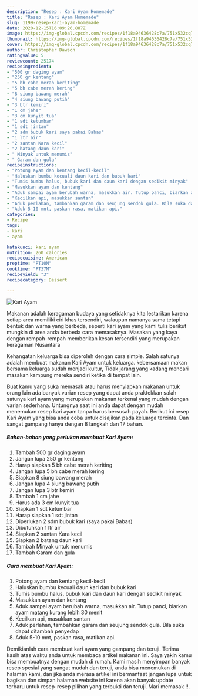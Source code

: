 ```yaml
---
description: "Resep : Kari Ayam Homemade"
title: "Resep : Kari Ayam Homemade"
slug: 1199-resep-kari-ayam-homemade
date: 2020-12-15T16:09:26.887Z
image: https://img-global.cpcdn.com/recipes/1f18a94636428c7a/751x532cq70/kari-ayam-foto-resep-utama.jpg
thumbnail: https://img-global.cpcdn.com/recipes/1f18a94636428c7a/751x532cq70/kari-ayam-foto-resep-utama.jpg
cover: https://img-global.cpcdn.com/recipes/1f18a94636428c7a/751x532cq70/kari-ayam-foto-resep-utama.jpg
author: Christopher Dawson
ratingvalue: 5
reviewcount: 25174
recipeingredient:
- "500 gr daging ayam"
- "250 gr kentang"
- "5 bh cabe merah keriting"
- "5 bh cabe merah kering"
- "8 siung bawang merah"
- "4 siung bawang putih"
- "3 btr kemiri"
- "1 cm jahe"
- "3 cm kunyit tua"
- "1 sdt ketumbar"
- "1 sdt jintan"
- "2 sdm bubuk kari saya pakai Babas"
- "1 ltr air"
- "2 santan Kara kecil"
- "2 batang daun kari"
- " Minyak untuk menumis"
- " Garam dan gula"
recipeinstructions:
- "Potong ayam dan kentang kecil-kecil"
- "Haluskan bumbu kecuali daun kari dan bubuk kari"
- "Tumis bumbu halus, bubuk kari dan daun kari dengan sedikit minyak"
- "Masukkan ayam dan kentang"
- "Aduk sampai ayam berubah warna, masukkan air. Tutup panci, biarkan ayam matang kurang lebih 30 menit"
- "Kecilkan api, masukkan santan"
- "Aduk perlahan, tambahkan garam dan seujung sendok gula. Bila suka dapat ditambah penyedap"
- "Aduk 5-10 mnt, paskan rasa, matikan api."
categories:
- Recipe
tags:
- kari
- ayam

katakunci: kari ayam 
nutrition: 260 calories
recipecuisine: American
preptime: "PT10M"
cooktime: "PT37M"
recipeyield: "3"
recipecategory: Dessert

---
```



![Kari Ayam](https://img-global.cpcdn.com/recipes/1f18a94636428c7a/751x532cq70/kari-ayam-foto-resep-utama.jpg)

Makanan adalah keragaman budaya yang setidaknya kita lestarikan karena setiap area memiliki ciri khas tersendiri, walaupun namanya sama tetapi bentuk dan warna yang berbeda, seperti kari ayam yang kami tulis berikut mungkin di area anda berbeda cara memasaknya. Masakan yang kaya dengan rempah-rempah memberikan kesan tersendiri yang merupakan keragaman Nusantara



Kehangatan keluarga bisa diperoleh dengan cara simple. Salah satunya adalah membuat makanan Kari Ayam untuk keluarga. kebersamaan makan bersama keluarga sudah menjadi kultur, Tidak jarang yang kadang mencari masakan kampung mereka sendiri ketika di tempat lain.

Buat kamu yang suka memasak atau harus menyiapkan makanan untuk orang lain ada banyak varian resep yang dapat anda praktekkan salah satunya kari ayam yang merupakan makanan terkenal yang mudah dengan varian sederhana. Untungnya saat ini anda dapat dengan mudah menemukan resep kari ayam tanpa harus bersusah payah.
Berikut ini resep Kari Ayam yang bisa anda coba untuk disajikan pada keluarga tercinta. Dan sangat gampang hanya dengan 8 langkah dan 17 bahan.


<!--inarticleads1-->

##### Bahan-bahan yang perlukan membuat Kari Ayam:

1. Tambah 500 gr daging ayam
1. Jangan lupa 250 gr kentang
1. Harap siapkan 5 bh cabe merah keriting
1. Jangan lupa 5 bh cabe merah kering
1. Siapkan 8 siung bawang merah
1. Jangan lupa 4 siung bawang putih
1. Jangan lupa 3 btr kemiri
1. Tambah 1 cm jahe
1. Harus ada 3 cm kunyit tua
1. Siapkan 1 sdt ketumbar
1. Harap siapkan 1 sdt jintan
1. Diperlukan 2 sdm bubuk kari (saya pakai Babas)
1. Dibutuhkan 1 ltr air
1. Siapkan 2 santan Kara kecil
1. Siapkan 2 batang daun kari
1. Tambah  Minyak untuk menumis
1. Tambah  Garam dan gula




<!--inarticleads2-->

##### Cara membuat  Kari Ayam:

1. Potong ayam dan kentang kecil-kecil
1. Haluskan bumbu kecuali daun kari dan bubuk kari
1. Tumis bumbu halus, bubuk kari dan daun kari dengan sedikit minyak
1. Masukkan ayam dan kentang
1. Aduk sampai ayam berubah warna, masukkan air. Tutup panci, biarkan ayam matang kurang lebih 30 menit
1. Kecilkan api, masukkan santan
1. Aduk perlahan, tambahkan garam dan seujung sendok gula. Bila suka dapat ditambah penyedap
1. Aduk 5-10 mnt, paskan rasa, matikan api.




Demikianlah cara membuat kari ayam yang gampang dan teruji. Terima kasih atas waktu anda untuk membaca artikel makanan ini. Saya yakin kamu bisa membuatnya dengan mudah di rumah. Kami masih menyimpan banyak resep spesial yang sangat mudah dan teruji, anda bisa menemukan di halaman kami, dan jika anda merasa artikel ini bermanfaat jangan lupa untuk bagikan dan simpan halaman website ini karena akan banyak update terbaru untuk resep-resep pilihan yang terbukti dan teruji. Mari memasak !!. 
